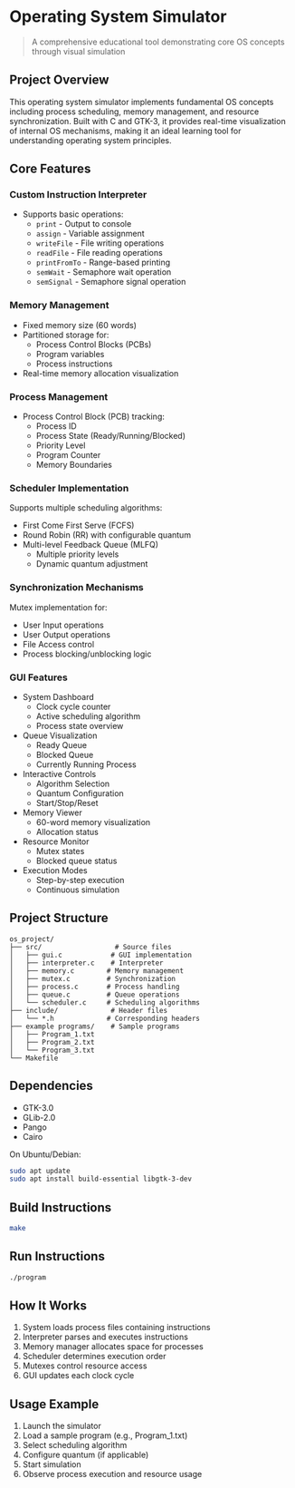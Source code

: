 # Operating System Simulator
> A comprehensive educational tool demonstrating core OS concepts through visual simulation

## Project Overview
This operating system simulator implements fundamental OS concepts including process scheduling, memory management, and resource synchronization. Built with C and GTK-3, it provides real-time visualization of internal OS mechanisms, making it an ideal learning tool for understanding operating system principles.

## Core Features

### Custom Instruction Interpreter
- Supports basic operations:
  - `print` - Output to console
  - `assign` - Variable assignment
  - `writeFile` - File writing operations
  - `readFile` - File reading operations
  - `printFromTo` - Range-based printing
  - `semWait` - Semaphore wait operation
  - `semSignal` - Semaphore signal operation

### Memory Management
- Fixed memory size (60 words)
- Partitioned storage for:
  - Process Control Blocks (PCBs)
  - Program variables
  - Process instructions
- Real-time memory allocation visualization

### Process Management
- Process Control Block (PCB) tracking:
  - Process ID
  - Process State (Ready/Running/Blocked)
  - Priority Level
  - Program Counter
  - Memory Boundaries

### Scheduler Implementation
Supports multiple scheduling algorithms:
- First Come First Serve (FCFS)
- Round Robin (RR) with configurable quantum
- Multi-level Feedback Queue (MLFQ)
  - Multiple priority levels
  - Dynamic quantum adjustment

### Synchronization Mechanisms
Mutex implementation for:
- User Input operations
- User Output operations
- File Access control
- Process blocking/unblocking logic

### GUI Features
- System Dashboard
  - Clock cycle counter
  - Active scheduling algorithm
  - Process state overview
- Queue Visualization
  - Ready Queue
  - Blocked Queue
  - Currently Running Process
- Interactive Controls
  - Algorithm Selection
  - Quantum Configuration
  - Start/Stop/Reset
- Memory Viewer
  - 60-word memory visualization
  - Allocation status
- Resource Monitor
  - Mutex states
  - Blocked queue status
- Execution Modes
  - Step-by-step execution
  - Continuous simulation

## Project Structure
```
os_project/
├── src/                  # Source files
│   ├── gui.c            # GUI implementation
│   ├── interpreter.c    # Interpreter
│   ├── memory.c        # Memory management
│   ├── mutex.c         # Synchronization
│   ├── process.c       # Process handling
│   ├── queue.c         # Queue operations
│   └── scheduler.c     # Scheduling algorithms
├── include/             # Header files
│   └── *.h             # Corresponding headers
├── example programs/    # Sample programs
│   ├── Program_1.txt
│   ├── Program_2.txt
│   └── Program_3.txt
└── Makefile
```

## Dependencies
- GTK-3.0
- GLib-2.0
- Pango
- Cairo

On Ubuntu/Debian:
```bash
sudo apt update
sudo apt install build-essential libgtk-3-dev
```

## Build Instructions
```bash
make
```

## Run Instructions
```bash
./program
```

## How It Works
1. System loads process files containing instructions
2. Interpreter parses and executes instructions
3. Memory manager allocates space for processes
4. Scheduler determines execution order
5. Mutexes control resource access
6. GUI updates each clock cycle

## Usage Example
1. Launch the simulator
2. Load a sample program (e.g., Program_1.txt)
3. Select scheduling algorithm
4. Configure quantum (if applicable)
5. Start simulation
6. Observe process execution and resource usage
